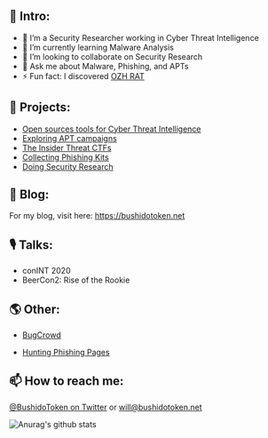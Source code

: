 ## 👋 Intro:

- 🔭 I’m a Security Researcher working in Cyber Threat Intelligence 
- 🌱 I’m currently learning Malware Analysis
- 👯 I’m looking to collaborate on Security Research
- 💬 Ask me about Malware, Phishing, and APTs
- ⚡ Fun fact: I discovered [OZH RAT](https://malpedia.caad.fkie.fraunhofer.de/details/win.ozh_rat)

## 🤖 Projects:

- [Open sources tools for Cyber Threat Intelligence](https://github.com/BushidoUK/Open-source-tools-for-CTI/blob/master/README.md)
- [Exploring APT campaigns](https://github.com/BushidoUK/Exploring-APT-campaigns)
- [The Insider Threat CTFs](https://github.com/BushidoUK/The-Insider-Threat-CTF)
- [Collecting Phishing Kits](https://github.com/BushidoUK/Phishing-Kits)
- [Doing Security Research](https://pastebin.com/u/BUSHIDOTOKEN)

## 📝 Blog: 

For my blog, visit here: https://bushidotoken.net

## 🎙 Talks:

- conINT 2020
- BeerCon2: Rise of the Rookie

## 🌎 Other: 

- [BugCrowd](https://bugcrowd.com/BushidoToken)

- [Hunting Phishing Pages](https://twitter.com/search?q=from%3A%40BushidoToken%20phishing&src=typed_query&f=live)
  
## 📫 How to reach me:

[@BushidoToken on Twitter](https://twitter.com/BushidoToken) or will@bushidotoken.net

![Anurag's github stats](https://github-readme-stats.vercel.app/api?username=BushidoUK&show_icons=true&title_color=fff&icon_color=79ff97&text_color=9f9f9f&bg_color=151515)
